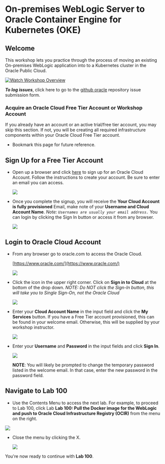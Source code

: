 # On-premises WebLogic Server to Oracle Container Engine for Kubernetes (OKE)
## Welcome

This workshop lets you practice through the process of moving an existing On-premises WebLogic application into to a Kubernetes cluster in the Oracle Public Cloud.

[![Watch Workshop Overview](./images/0/youtube.png)](https://videohub.oracle.com/media/WLS+to+OKE+Overview+Video/1_z6ofm0s8)

**_To log issues_**, click here to go to the [github oracle](https://github.com/oracle/learning-library/issues/new) repository issue submission form.

### Acquire an Oracle Cloud Free Tier Account or Workshop Account

If you already have an account or an active trial/free tier account, you may skip this section.  If not, you will be creating all required infrastructure components within your Oracle Cloud Free Tier account.

- Bookmark this page for future reference.

## Sign Up for a Free Tier Account

- Open up a browser and click [here](https://myservices.us.oraclecloud.com/mycloud/signup?language=en&sourceType=:em:eo:ie:2t:RC_NAMK180921P00075:WLSonPrem_HOL) to sign up for an Oracle Cloud Account.
Follow the instructions to create your account.  Be sure to enter an email you can access.  

  ![](images/0/free-tier-account-3.png " ")


- Once you complete the signup, you will receive the **Your Cloud Account is fully provisioned** Email, make note of your **Username and Cloud Account Name**.   *Note: `Usernames are usually your email address.`*  You can login by clicking the Sign In button or access it from any browser.

    ![](images/0/signup-email-provisioned.png " ")

## Login to Oracle Cloud Account

- From any browser go to oracle.com to access the Oracle Cloud.

    [https://www.oracle.com/](https://www.oracle.com/)

    ![](images/0/login-screen.png " ")

- Click the icon in the upper right corner.  Click on **Sign in to Cloud** at the bottom of the drop down.  *NOTE:  Do NOT click the Sign-In button, this will take you to Single Sign-On, not the Oracle Cloud*

    ![](images/0/signup.png " ")    

- Enter your **Cloud Account Name** in the input field and click the **My Services** button. If you have a Free Tier account provisioned, this can be found in your welcome email. Otherwise, this will be supplied by your workshop instructor.

    ![](images/0/login-tenancy.png " ")  

- Enter your **Username** and **Password** in the input fields and click **Sign In**.

    ![](images/0/cloud-login.png " ") 

  **NOTE**: You will likely be prompted to change the temporary password listed in the welcome email. In that case, enter the new password in the password field.

## Navigate to Lab 100

  - Use the Contents Menu to access the next lab. For example, to proceed to Lab 100, click Lab **Lab 100: Pull the Docker image for the WebLogic and push to Oracle Cloud Infrastructure Registry (OCIR)** from the menu on the right.

  ![](images/0/WorkshopMenu.png " ")

- Close the menu by clicking the X.

  ![](images/0/Menu.png " ")

You're now ready to continue with **Lab 100**.